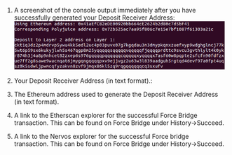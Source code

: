 1. A screenshot of the console output immediately after you have successfully generated your Deposit Receiver Address:
![Console](https://github.com/Pfed-prog/gitcoin_nervos/blob/main/task6/deposit.png)

2. Your Deposit Receiver Address (in text format).:

3. The Ethereum address used to generate the Deposit Receiver Address (in text format).

4. A link to the Etherscan explorer for the successful Force Bridge transaction. This can be found on Force Bridge under History→Succeed.

5. A link to the Nervos explorer for the successful Force bridge transaction. This can be found on Force Bridge under History→Succeed.
